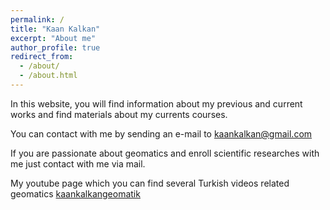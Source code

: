 ```yaml
---
permalink: /
title: "Kaan Kalkan"
excerpt: "About me"
author_profile: true
redirect_from: 
  - /about/
  - /about.html
---
```


In this website, you will find information about my previous and current works and find materials about my currents courses. 

You can contact with me by sending an e-mail to kaankalkan@gmail.com

If you are passionate about geomatics and enroll scientific researches with me just contact with me via mail.

My youtube page which you can find several Turkish videos related geomatics [kaankalkangeomatik](https://www.youtube.com/kaankalkangeomatik)

